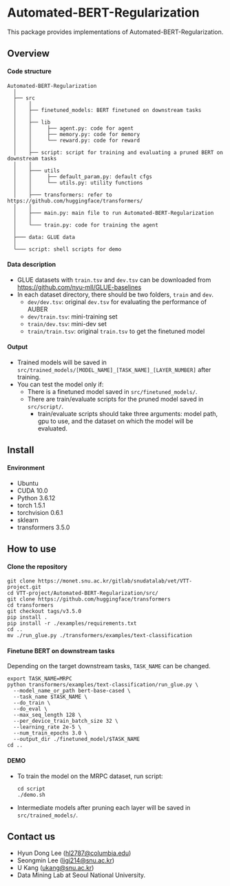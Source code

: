 Automated-BERT-Regularization
===

This package provides implementations of Automated-BERT-Regularization.

## Overview
#### Code structure
``` Unicode
Automated-BERT-Regularization
  │ 
  ├── src
  │    │     
  │    ├── finetuned_models: BERT finetuned on downstream tasks
  │    │      
  │    ├── lib
  │    │     ├── agent.py: code for agent
  │    │     ├── memory.py: code for memory
  │    │     └── reward.py: code for reward
  │    │  
  │    ├── script: script for training and evaluating a pruned BERT on downstream tasks
  │    │ 
  │    ├─── utils
  │    │     ├── default_param.py: default cfgs
  │    │     └── utils.py: utility functions
  │    │ 
  │    ├─── transformers: refer to https://github.com/huggingface/transformers/
  │    │     
  │    ├─── main.py: main file to run Automated-BERT-Regularization
  │    │    
  │    └─── train.py: code for training the agent
  │
  ├─── data: GLUE data
  │
  └─── script: shell scripts for demo
```

#### Data description
* GLUE datasets with `train.tsv` and `dev.tsv` can be downloaded from https://github.com/nyu-mll/GLUE-baselines
* In each dataset directory, there should be two folders, `train` and `dev`.
    * `dev/dev.tsv`: original `dev.tsv` for evaluating the performance of AUBER
    * `dev/train.tsv`: mini-training set
    * `train/dev.tsv`: mini-dev set
    * `train/train.tsv`: original `train.tsv` to get the finetuned model

#### Output
* Trained models will be saved in `src/trained_models/[MODEL_NAME]_[TASK_NAME]_[LAYER_NUMBER]` after training.
* You can test the model only if:
    * There is a finetuned model saved in `src/finetuned_models/`.
    * There are train/evaluate scripts for the pruned model saved in `src/script/`.
        * train/evaluate scripts should take three arguments: model path, gpu to use, and the dataset on which the model will be evaluated.

## Install
#### Environment 
* Ubuntu
* CUDA 10.0
* Python 3.6.12
* torch 1.5.1
* torchvision 0.6.1
* sklearn
* transformers 3.5.0

## How to use 
#### Clone the repository
```shell 
git clone https://monet.snu.ac.kr/gitlab/snudatalab/vet/VTT-project.git
cd VTT-project/Automated-BERT-Regularization/src/
git clone https://github.com/huggingface/transformers
cd transformers
git checkout tags/v3.5.0
pip install .
pip install -r ./examples/requirements.txt
cd ..
mv ./run_glue.py ./transformers/examples/text-classification
```

#### Finetune BERT on downstream tasks
Depending on the target downstream tasks, `TASK_NAME` can be changed.
```shell
export TASK_NAME=MRPC
python transformers/examples/text-classification/run_glue.py \
  --model_name_or_path bert-base-cased \
  --task_name $TASK_NAME \
  --do_train \
  --do_eval \
  --max_seq_length 128 \
  --per_device_train_batch_size 32 \
  --learning_rate 2e-5 \
  --num_train_epochs 3.0 \
  --output_dir ./finetuned_model/$TASK_NAME
cd ..
```

#### DEMO
* To train the model on the MRPC dataset, run script:
    ```shell    
    cd script
    ./demo.sh
    ```
* Intermediate models after pruning each layer will be saved in `src/trained_models/`.

## Contact us
- Hyun Dong Lee (hl2787@columbia.edu)
- Seongmin Lee (ligi214@snu.ac.kr)
- U Kang (ukang@snu.ac.kr)
- Data Mining Lab at Seoul National University.
